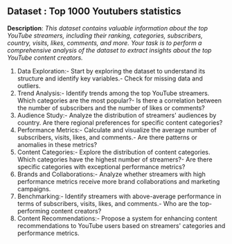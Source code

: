 ## Dataset : Top 1000 Youtubers statistics

**Description**: _This dataset contains valuable information about the top YouTube streamers, including their ranking, categories, subscribers, country, visits, likes, comments, and more.
Your task is to perform a comprehensive analysis of the dataset to extract insights about the top YouTube content creators._

 1. Data Exploration:- Start by exploring the dataset to understand its structure and identify key variables.- Check for missing data and outliers.
 2. Trend Analysis:- Identify trends among the top YouTube streamers. Which categories are the most popular?- Is there a correlation between the number of subscribers and the number of likes or comments?
 3. Audience Study:- Analyze the distribution of streamers' audiences by country. Are there regional preferences for specific content categories?
 4. Performance Metrics:- Calculate and visualize the average number of subscribers, visits, likes, and comments.- Are there patterns or anomalies in these metrics?
 5. Content Categories:- Explore the distribution of content categories. Which categories have the highest number of streamers?- Are there specific categories with exceptional performance metrics?
 6. Brands and Collaborations:- Analyze whether streamers with high performance metrics receive more brand collaborations and marketing campaigns.
 7. Benchmarking:- Identify streamers with above-average performance in terms of subscribers, visits, likes, and comments.- Who are the top-performing content creators?
 8. Content Recommendations:- Propose a system for enhancing content recommendations to YouTube users based on streamers' categories and performance metrics.
